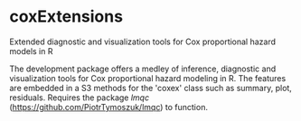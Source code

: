 # coxExtensions
Extended diagnostic and visualization tools for Cox proportional hazard models in R

The development package offers a medley of inference, diagnostic and visualization tools for Cox proportional hazard modeling in R. The features are embedded in a S3 methods for the 'coxex' class such as summary, plot, residuals. Requires the package _lmqc_ (https://github.com/PiotrTymoszuk/lmqc) to function.
